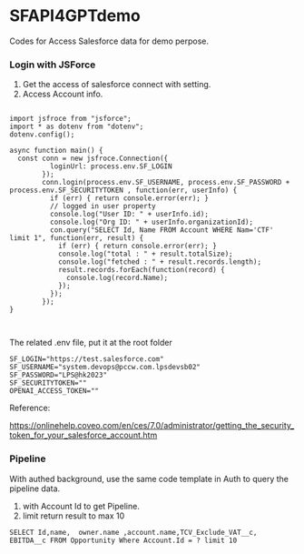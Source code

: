 # SFAPI4GPTdemo

Codes for Access Salesforce data for demo perpose. 

### Login with JSForce
1. Get the access of salesforce connect with setting. 
2. Access Account info. 

```

import jsfroce from "jsforce";
import * as dotenv from "dotenv";
dotenv.config();

async function main() {
  const conn = new jsfroce.Connection({
          loginUrl: process.env.SF_LOGIN
        });
        conn.login(process.env.SF_USERNAME, process.env.SF_PASSWORD + process.env.SF_SECURITYTOKEN , function(err, userInfo) {
          if (err) { return console.error(err); }
          // logged in user property
          console.log("User ID: " + userInfo.id);
          console.log("Org ID: " + userInfo.organizationId);
          con.query("SELECT Id, Name FROM Account WHERE Nam='CTF' limit 1", function(err, result) {
            if (err) { return console.error(err); }
            console.log("total : " + result.totalSize);
            console.log("fetched : " + result.records.length);
            result.records.forEach(function(record) {
              console.log(record.Name);
            });
          });
        });
}
  


```


The related .env file, put it at the root folder

```
SF_LOGIN="https://test.salesforce.com"
SF_USERNAME="system.devops@pccw.com.lpsdevsb02"
SF_PASSWORD="LPS@hk2023"
SF_SECURITYTOKEN=""
OPENAI_ACCESS_TOKEN=""
```



Reference: 

https://onlinehelp.coveo.com/en/ces/7.0/administrator/getting_the_security_token_for_your_salesforce_account.htm


### Pipeline 

With authed background, use the same code template in Auth to query the pipeline data.
1. with Account Id to get Pipeline. 
2. limit return result to max 10




```
SELECT Id,name,  owner.name ,account.name,TCV_Exclude_VAT__c, EBITDA__c FROM Opportunity Where Account.Id = ? limit 10
```
